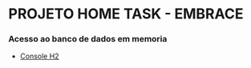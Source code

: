 # PROJETO HOME TASK - EMBRACE

### Acesso ao banco de dados em memoria
* [Console H2](http://localhost:8080/h2-console)
